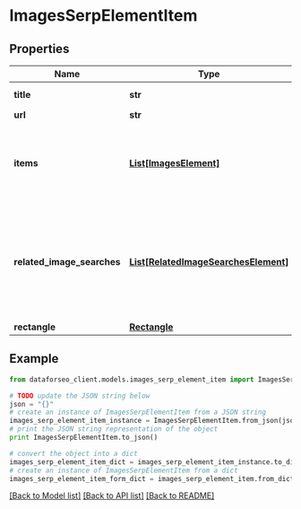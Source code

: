 # ImagesSerpElementItem


## Properties

Name | Type | Description | Notes
------------ | ------------- | ------------- | -------------
**title** | **str** | title of the row | [optional] 
**url** | **str** | source URL | [optional] 
**items** | [**List[ImagesElement]**](ImagesElement.md) | additional items present in the element if there are none, equals null | [optional] 
**related_image_searches** | [**List[RelatedImageSearchesElement]**](RelatedImageSearchesElement.md) | contains keywords and images related to the specified search term if there are none, equals null | [optional] 
**rectangle** | [**Rectangle**](Rectangle.md) |  | [optional] 

## Example

```python
from dataforseo_client.models.images_serp_element_item import ImagesSerpElementItem

# TODO update the JSON string below
json = "{}"
# create an instance of ImagesSerpElementItem from a JSON string
images_serp_element_item_instance = ImagesSerpElementItem.from_json(json)
# print the JSON string representation of the object
print ImagesSerpElementItem.to_json()

# convert the object into a dict
images_serp_element_item_dict = images_serp_element_item_instance.to_dict()
# create an instance of ImagesSerpElementItem from a dict
images_serp_element_item_form_dict = images_serp_element_item.from_dict(images_serp_element_item_dict)
```
[[Back to Model list]](../README.md#documentation-for-models) [[Back to API list]](../README.md#documentation-for-api-endpoints) [[Back to README]](../README.md)


